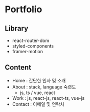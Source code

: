 # Portfolio

## Library

- react-router-dom
- styled-components
- framer-motion

## Content

- Home : 간단한 인사 및 소개
- About : stack, language 숙련도
  - js, ts / vue, react
- Work : js, react-js, react-ts, vue-js
- Contact : 이메일 및 연락처
